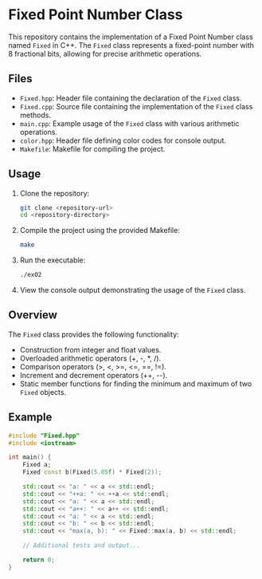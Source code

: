# Fixed Point Number Class

This repository contains the implementation of a Fixed Point Number class named `Fixed` in C++. The `Fixed` class represents a fixed-point number with 8 fractional bits, allowing for precise arithmetic operations.

## Files

- `Fixed.hpp`: Header file containing the declaration of the `Fixed` class.
- `Fixed.cpp`: Source file containing the implementation of the `Fixed` class methods.
- `main.cpp`: Example usage of the `Fixed` class with various arithmetic operations.
- `color.hpp`: Header file defining color codes for console output.
- `Makefile`: Makefile for compiling the project.

## Usage

1. Clone the repository:

    ```bash
    git clone <repository-url>
    cd <repository-directory>
    ```

2. Compile the project using the provided Makefile:

    ```bash
    make
    ```

3. Run the executable:

    ```bash
    ./ex02
    ```

4. View the console output demonstrating the usage of the `Fixed` class.

## Overview

The `Fixed` class provides the following functionality:

- Construction from integer and float values.
- Overloaded arithmetic operators (+, -, *, /).
- Comparison operators (>, <, >=, <=, ==, !=).
- Increment and decrement operators (++, --).
- Static member functions for finding the minimum and maximum of two `Fixed` objects.

## Example

```cpp
#include "Fixed.hpp"
#include <iostream>

int main() {
    Fixed a;
    Fixed const b(Fixed(5.05f) * Fixed(2));

    std::cout << "a: " << a << std::endl;
    std::cout << "++a: " << ++a << std::endl;
    std::cout << "a: " << a << std::endl;
    std::cout << "a++: " << a++ << std::endl;
    std::cout << "a: " << a << std::endl;
    std::cout << "b: " << b << std::endl;
    std::cout << "max(a, b): " << Fixed::max(a, b) << std::endl;

    // Additional tests and output...

    return 0;
}
